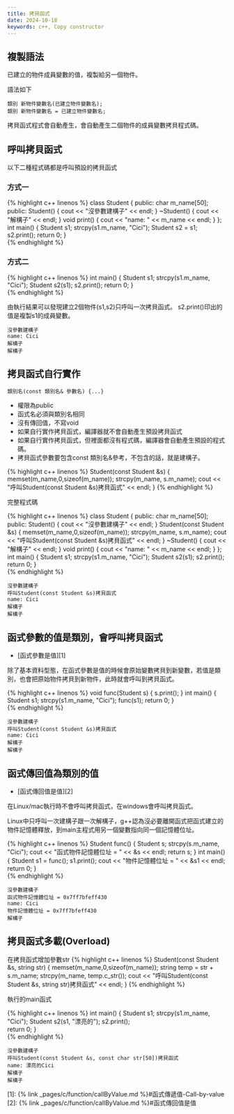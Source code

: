 ```yaml
---
title: 拷貝函式
date: 2024-10-18
keywords: c++, Copy constructor
---
```


## 複製語法

已建立的物件成員變數的值，複製給另一個物件。

語法如下
```
類別 新物件變數名(已建立物件變數名);
類別 新物件變數名 = 已建立物件變數名;
```

拷貝函式程式會自動產生，會自動產生二個物件的成員變數拷貝程式碼。

## 呼叫拷貝函式

以下二種程式碼都是呼叫預設的拷貝函式

### 方式一

{% highlight c++ linenos %}
class Student {
public:
    char m_name[50];
public:
    Student() {
        cout << "沒參數建構子" << endl;
    }
    ~Student() {
        cout << "解構子" << endl;
    }
    void print() {
        cout << "name: " << m_name << endl;
    }
};
int main() {
    Student s1;
    strcpy(s1.m_name, "Cici");
    Student s2 = s1;
    s2.print();
    return 0;
}    
{% endhighlight %}

### 方式二

{% highlight c++ linenos %}
int main() {
    Student s1;
    strcpy(s1.m_name, "Cici");
    Student s2(s1);
    s2.print();
    return 0;
}    
{% endhighlight %}

由執行結果可以發現建立2個物件(s1,s2)只呼叫一次拷貝函式。
s2.print()印出的值是複製s1的成員變數。

```
沒參數建構子
name: Cici
解構子
解構子
```

## 拷貝函式自行實作

```
類別名(const 類別名& 參數名) {...}
```

- 權限為public
- 函式名必須與類別名相同
- 沒有傳回值，不寫void
- 如果自行實作拷貝函式，編譯器就不會自動產生預設拷貝函式
- 如果自行實作拷貝函式，但裡面都沒有程式碼，編譯器會自動產生預設的程式碼。
- 拷貝函式參數要包含const 類別名&參考，不包含的話，就是建構子。

{% highlight c++ linenos %}
    Student(const Student &s) {
        memset(m_name,0,sizeof(m_name));
        strcpy(m_name, s.m_name);
        cout << "呼叫Student(const Student &s)拷貝函式" << endl;
    }
{% endhighlight %}

完整程式碼

{% highlight c++ linenos %}
class Student {
public:
    char m_name[50];
public:
    Student() {
        cout << "沒參數建構子" << endl;
    }
    Student(const Student &s) {
        memset(m_name,0,sizeof(m_name));
        strcpy(m_name, s.m_name);
        cout << "呼叫Student(const Student &s)拷貝函式" << endl;
    }
    ~Student() {
        cout << "解構子" << endl;
    }
    void print() {
        cout << "name: " << m_name << endl;
    }
};
int main() {
    Student s1;
    strcpy(s1.m_name, "Cici");
    Student s2(s1);
    s2.print();
    return 0;
}    
{% endhighlight %}

```
沒參數建構子
呼叫Student(const Student &s)拷貝函式
name: Cici
解構子
解構子
```

## 函式參數的值是類別，會呼叫拷貝函式

- [函式參數是值][1]

除了基本資料型態，在函式參數是值的時候會原始變數拷貝到新變數，若值是類別，也會把原始物件拷貝到新物件，此時就會呼叫到拷貝函式。

{% highlight c++ linenos %}
void func(Student s) {
    s.print();
}
int main() {
    Student s1;
    strcpy(s1.m_name, "Cici");
    func(s1);
    return 0;
}    
{% endhighlight %}

```
沒參數建構子
呼叫Student(const Student &s)拷貝函式
name: Cici
解構子
解構子
```
## 函式傳回值為類別的值

- [函式傳回值是值][2]

在Linux/mac執行時不會呼叫拷貝函式，在windows會呼叫拷貝函式。

Linux中只呼叫一次建構子跟一次解構子，g++認為沒必要離開函式把函式建立的物件記憶體釋放，到main主程式用另一個變數指向同一個記憶體位址。

{% highlight c++ linenos %}
Student func() {
    Student s;
    strcpy(s.m_name, "Cici");
    cout << "函式物件記憶體位址 = " << &s << endl;
    return s;
}
int main() {
    Student s1 = func();
    s1.print();
    cout << "物件記憶體位址 = " << &s1 << endl;
    return 0;
}    
{% endhighlight %}  

```
沒參數建構子
函式物件記憶體位址 = 0x7ff7bfeff430
name: Cici
物件記憶體位址 = 0x7ff7bfeff430
解構子
```  

## 拷貝函式多載(Overload)

在拷貝函式增加參數str
{% highlight c++ linenos %}
    Student(const Student &s, string str) {
        memset(m_name,0,sizeof(m_name));
        string temp = str + s.m_name;
        strcpy(m_name, temp.c_str());
        cout << "呼叫Student(const Student &s, string str)拷貝函式" << endl;
    }
{% endhighlight %}  

執行的main函式

{% highlight c++ linenos %}
int main() {
    Student s1;
    strcpy(s1.m_name, "Cici");
    Student s2(s1, "漂亮的");
    s2.print();    
    return 0;
}    
{% endhighlight %} 

```
沒參數建構子
呼叫Student(const Student &s, const char str[50])拷貝函式
name: 漂亮的Cici
解構子
解構子
```   

[1]: {% link _pages/c/function/callByValue.md %}#函式傳遞值-Call-by-value
[2]: {% link _pages/c/function/callByValue.md %}#函式傳回值是值